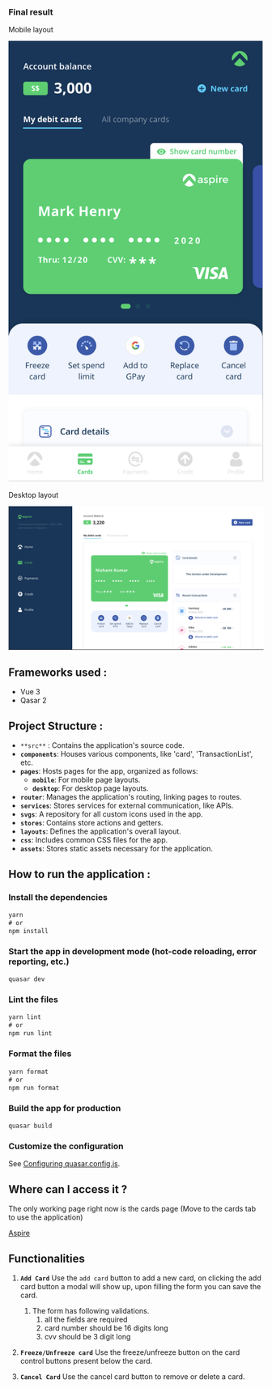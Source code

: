 ### Final result
Mobile layout
<div style="text-align:center"><img src="./documentation/mobile.png" alt='desktop'/></div>

Desktop layout
<div style="text-align:center"><img src="./documentation/desktop.png" alt='desktop'/></div>


## Frameworks used :

- Vue 3
- Qasar 2

## Project Structure :

- `**src**` : Contains the application's source code.
- **`components`**: Houses various components, like 'card', 'TransactionList', etc.
- **`pages`**: Hosts pages for the app, organized as follows:
    - **`mobile`**: For mobile page layouts.
    - **`desktop`**: For desktop page layouts.
- **`router`**: Manages the application's routing, linking pages to routes.
- **`services`**: Stores services for external communication, like APIs.
- **`svgs`**: A repository for all custom icons used in the app.
- **`stores`**: Contains store actions and getters.
- **`layouts`**: Defines the application's overall layout.
- **`css`**: Includes common CSS files for the app.
- **`assets`**: Stores static assets necessary for the application.

## How to run the application :

### Install the dependencies

```
yarn
# or
npm install
```

### Start the app in development mode (hot-code reloading, error reporting, etc.)

```
quasar dev
```

### Lint the files

```
yarn lint
# or
npm run lint
```

### Format the files

```
yarn format
# or
npm run format
```

### Build the app for production

```
quasar build
```

### Customize the configuration

See [Configuring quasar.config.js](https://v2.quasar.dev/quasar-cli-webpack/quasar-config-js).

## Where can I access it ?

The only working page right now is the cards page (Move to the cards tab to use the application)

[Aspire](https://lastbyte.github.io/aspire/#/cards)

## Functionalities

1. **`Add Card`**
Use the `add card` button to add a new card, on clicking the add card button a modal will show up, upon filling the form you can save the card.
    1. The form has following validations.
        1. all the fields are required
        2. card number should be 16 digits long
        3. cvv should be 3 digit long

2. **`Freeze/Unfreeze card`**
 Use the freeze/unfreeze button on the card control buttons present below the card.

3. **`Cancel Card`**
Use the cancel card button to remove or delete a card.
